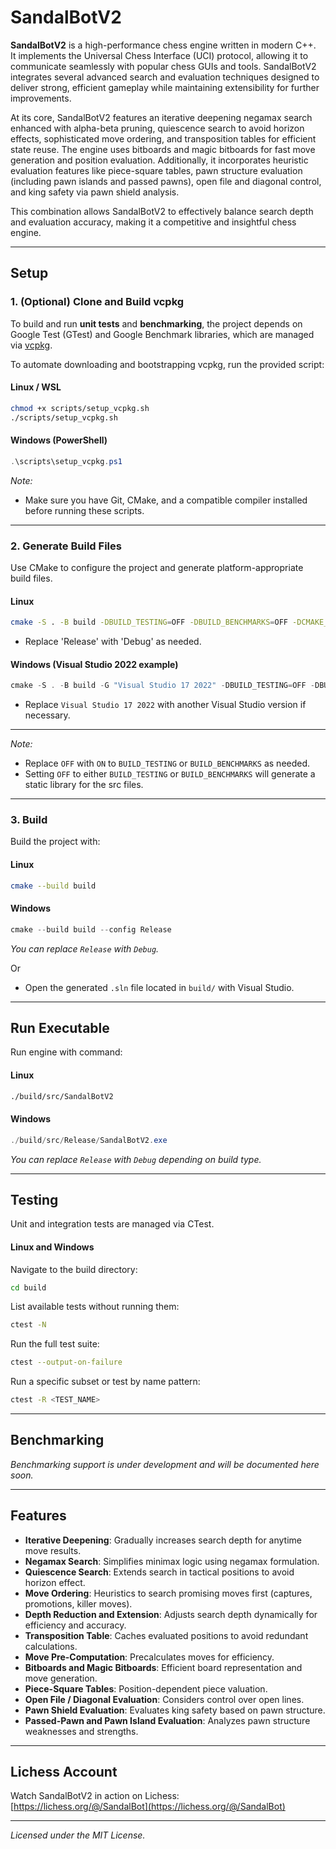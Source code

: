 # SandalBotV2

**SandalBotV2** is a high-performance chess engine written in modern C++.  
It implements the Universal Chess Interface (UCI) protocol, allowing it to communicate seamlessly with popular chess GUIs and tools. SandalBotV2 integrates several advanced search and evaluation techniques designed to deliver strong, efficient gameplay while maintaining extensibility for further improvements.

At its core, SandalBotV2 features an iterative deepening negamax search enhanced with alpha-beta pruning, quiescence search to avoid horizon effects, sophisticated move ordering, and transposition tables for efficient state reuse. The engine uses bitboards and magic bitboards for fast move generation and position evaluation. Additionally, it incorporates heuristic evaluation features like piece-square tables, pawn structure evaluation (including pawn islands and passed pawns), open file and diagonal control, and king safety via pawn shield analysis.

This combination allows SandalBotV2 to effectively balance search depth and evaluation accuracy, making it a competitive and insightful chess engine.

---

## Setup

### 1. (Optional) Clone and Build vcpkg

To build and run **unit tests** and **benchmarking**, the project depends on Google Test (GTest) and Google Benchmark libraries, which are managed via [vcpkg](https://github.com/microsoft/vcpkg).

To automate downloading and bootstrapping vcpkg, run the provided script:

#### Linux / WSL

```bash
chmod +x scripts/setup_vcpkg.sh
./scripts/setup_vcpkg.sh
```

#### Windows (PowerShell)

```powershell
.\scripts\setup_vcpkg.ps1
```

*Note:*  
- Make sure you have Git, CMake, and a compatible compiler installed before running these scripts.

---

### 2. Generate Build Files

Use CMake to configure the project and generate platform-appropriate build files.

#### Linux

```bash
cmake -S . -B build -DBUILD_TESTING=OFF -DBUILD_BENCHMARKS=OFF -DCMAKE_BUILD_TYPE=Release
```

- Replace 'Release' with 'Debug' as needed.

#### Windows (Visual Studio 2022 example)

```powershell
cmake -S . -B build -G "Visual Studio 17 2022" -DBUILD_TESTING=OFF -DBUILD_BENCHMARKS=OFF
```

- Replace `Visual Studio 17 2022` with another Visual Studio version if necessary.

---

*Note:*
- Replace `OFF` with `ON` to `BUILD_TESTING` or `BUILD_BENCHMARKS` as needed.
- Setting `OFF` to either `BUILD_TESTING` or `BUILD_BENCHMARKS` will generate a static library for the src files.

---

### 3. Build

Build the project with:

#### Linux

```bash
cmake --build build
```

#### Windows

```powershell
cmake --build build --config Release
```

*You can replace `Release` with `Debug`.*

Or

- Open the generated `.sln` file located in `build/` with Visual Studio.  

---

## Run Executable

Run engine with command:

#### Linux

```bash
./build/src/SandalBotV2
```

#### Windows

```powershell
./build/src/Release/SandalBotV2.exe
```

*You can replace `Release` with `Debug` depending on build type.*

---

## Testing

Unit and integration tests are managed via CTest.

#### Linux and Windows

Navigate to the build directory:

```bash
cd build
```

List available tests without running them:

```bash
ctest -N
```

Run the full test suite:

```bash
ctest --output-on-failure
```

Run a specific subset or test by name pattern:

```bash
ctest -R <TEST_NAME>
```

---

## Benchmarking

*Benchmarking support is under development and will be documented here soon.*

---

## Features

- **Iterative Deepening**: Gradually increases search depth for anytime move results.  
- **Negamax Search**: Simplifies minimax logic using negamax formulation.  
- **Quiescence Search**: Extends search in tactical positions to avoid horizon effect.  
- **Move Ordering**: Heuristics to search promising moves first (captures, promotions, killer moves).  
- **Depth Reduction and Extension**: Adjusts search depth dynamically for efficiency and accuracy.  
- **Transposition Table**: Caches evaluated positions to avoid redundant calculations.  
- **Move Pre-Computation**: Precalculates moves for efficiency.  
- **Bitboards and Magic Bitboards**: Efficient board representation and move generation.  
- **Piece-Square Tables**: Position-dependent piece valuation.  
- **Open File / Diagonal Evaluation**: Considers control over open lines.  
- **Pawn Shield Evaluation**: Evaluates king safety based on pawn structure.  
- **Passed-Pawn and Pawn Island Evaluation**: Analyzes pawn structure weaknesses and strengths.

---

## Lichess Account

Watch SandalBotV2 in action on Lichess:  
[https://lichess.org/@/SandalBot](https://lichess.org/@/SandalBot)

---

*Licensed under the MIT License.*
